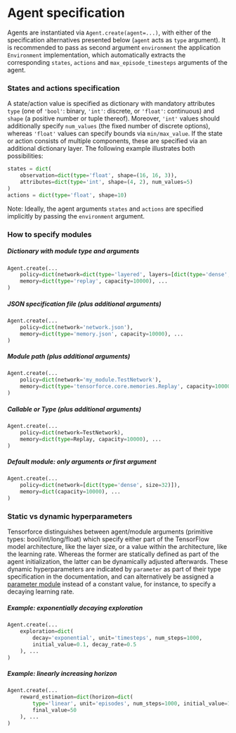 Agent specification
===================

Agents are instantiated via `Agent.create(agent=...)`, with either of the specification alternatives presented below (`agent` acts as `type` argument). It is recommended to pass as second argument `environment` the application `Environment` implementation, which automatically extracts the corresponding `states`, `actions` and `max_episode_timesteps` arguments of the agent.



### States and actions specification

A state/action value is specified as dictionary with mandatory attributes `type` (one of `'bool'`: binary, `'int'`: discrete, or `'float'`: continuous) and `shape` (a positive number or tuple thereof). Moreover, `'int'` values should additionally specify `num_values` (the fixed number of discrete options), whereas `'float'` values can specify bounds via `min/max_value`. If the state or action consists of multiple components, these are specified via an additional dictionary layer. The following example illustrates both possibilities:

```python
states = dict(
    observation=dict(type='float', shape=(16, 16, 3)),
    attributes=dict(type='int', shape=(4, 2), num_values=5)
)
actions = dict(type='float', shape=10)
```

Note: Ideally, the agent arguments `states` and `actions` are specified implicitly by passing the `environment` argument.



### How to specify modules

##### Dictionary with module type and arguments
```python
Agent.create(...
    policy=dict(network=dict(type='layered', layers=[dict(type='dense', size=32)])),
    memory=dict(type='replay', capacity=10000), ...
)
```


##### JSON specification file (plus additional arguments)
```python
Agent.create(...
    policy=dict(network='network.json'),
    memory=dict(type='memory.json', capacity=10000), ...
)
```


##### Module path (plus additional arguments)
```python
Agent.create(...
    policy=dict(network='my_module.TestNetwork'),
    memory=dict(type='tensorforce.core.memories.Replay', capacity=10000), ...
)
```


##### Callable or Type (plus additional arguments)
```python
Agent.create(...
    policy=dict(network=TestNetwork),
    memory=dict(type=Replay, capacity=10000), ...
)
```


##### Default module: only arguments or first argument
```python
Agent.create(...
    policy=dict(network=[dict(type='dense', size=32)]),
    memory=dict(capacity=10000), ...
)
```



### Static vs dynamic hyperparameters

Tensorforce distinguishes between agent/module arguments (primitive types: bool/int/long/float) which specify either part of the TensorFlow model architecture, like the layer size, or a value within the architecture, like the learning rate. Whereas the former are statically defined as part of the agent initialization, the latter can be dynamically adjusted afterwards. These dynamic hyperparameters are indicated by `parameter` as part of their type specification in the documentation, and can alternatively be assigned a [parameter module](../modules/parameters.html) instead of a constant value, for instance, to specify a decaying learning rate.


##### Example: exponentially decaying exploration
```python
Agent.create(...
    exploration=dict(
        decay='exponential', unit='timesteps', num_steps=1000,
        initial_value=0.1, decay_rate=0.5
    ), ...
)
```


##### Example: linearly increasing horizon
```python
Agent.create(...
    reward_estimation=dict(horizon=dict(
        type='linear', unit='episodes', num_steps=1000, initial_value=10,
        final_value=50
    ), ...
)
```
